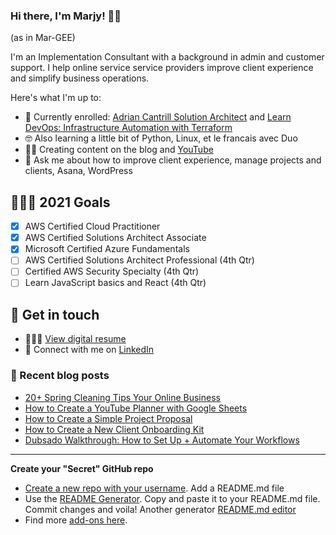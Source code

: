 ### Hi there, I'm Marjy! 👋🏾 

(as in Mar-GEE)

I'm an Implementation Consultant with a background in admin and customer support. I help online service service providers improve client experience and simplify business operations. 

Here's what I'm up to:

- 📖 Currently enrolled: [Adrian Cantrill Solution Architect](https://learn.cantrill.io) and [Learn DevOps: Infrastructure Automation with Terraform](https://www.udemy.com/course/learn-devops-infrastructure-automation-with-terraform) 
- 🤓 Also learning a little bit of Python, Linux, et le francais avec Duo
- ✍🏾 Creating content on the blog and [YouTube](https://www.youtube.com/channel/UCH45NDaOXaxnGw5RBBgYQOg) 
- 💬 Ask me about how to improve client experience, manage projects and clients, Asana, WordPress

## 👩🏾‍💻 2021 Goals
- [x] AWS Certified Cloud Practitioner
- [x] AWS Certified Solutions Architect Associate
- [x] Microsoft Certified Azure Fundamentals
- [ ] AWS Certified Solutions Architect Professional (4th Qtr)
- [ ] Certified AWS Security Specialty (4th Qtr)
- [ ] Learn JavaScript basics and React (4th Qtr)

## 🔗 Get in touch
- 👷🏾‍♀️ [View digital resume](https://mguery.github.io/resume/)
- 🔗 Connect with me on [LinkedIn](https://www.linkedin.com/in/msguery/)


### 📖 Recent blog posts
<!-- BLOG-POST-LIST:START -->
- [20+ Spring Cleaning Tips Your Online Business](https://msguery.net/spring-cleaning-online-business/?utm_source=rss&utm_medium=rss&utm_campaign=spring-cleaning-online-business)
- [How to Create a YouTube Planner with Google Sheets](https://msguery.net/youtube-google-sheets/?utm_source=rss&utm_medium=rss&utm_campaign=youtube-google-sheets)
- [How to Create a Simple Project Proposal](https://msguery.net/how-to-create-proposal/?utm_source=rss&utm_medium=rss&utm_campaign=how-to-create-proposal)
- [How to Create a New Client Onboarding Kit](https://msguery.net/client-onboarding-kit/?utm_source=rss&utm_medium=rss&utm_campaign=client-onboarding-kit)
- [Dubsado Walkthrough: How to Set Up + Automate Your Workflows](https://msguery.net/dubsado-walkthrough/?utm_source=rss&utm_medium=rss&utm_campaign=dubsado-walkthrough)
<!-- BLOG-POST-LIST:END -->

---

**Create your "Secret" GitHub repo**
- [Create a new repo with your username](https://dev.to/puf17640/github-secret-add-a-readme-to-your-profile-25j1). Add a README.md file
- Use the [README Generator](https://rahuldkjain.github.io/gh-profile-readme-generator/). Copy and paste it to your README.md file. Commit changes and voila! Another generator [README.md editor](https://readme.so/editor)
- Find more [add-ons here](https://github.com/anuraghazra/github-readme-stats).
